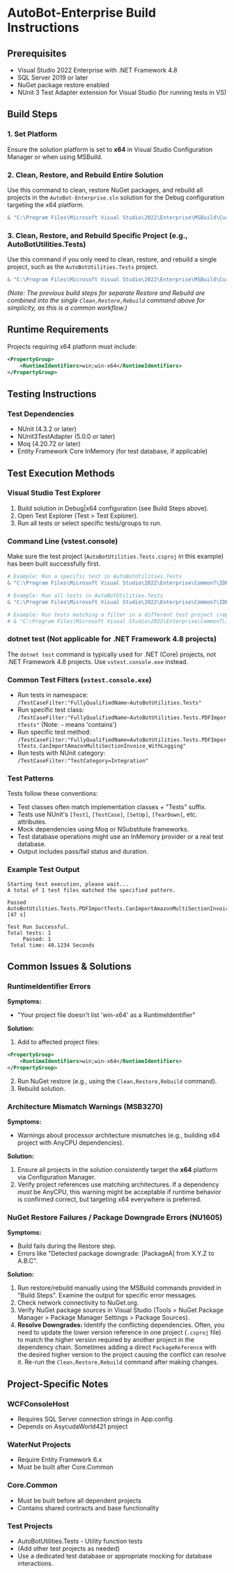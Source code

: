 # AutoBot-Enterprise Build Instructions

## Prerequisites
- Visual Studio 2022 Enterprise with .NET Framework 4.8
- SQL Server 2019 or later
- NuGet package restore enabled
- NUnit 3 Test Adapter extension for Visual Studio (for running tests in VS)

## Build Steps

### 1. Set Platform
Ensure the solution platform is set to **x64** in Visual Studio Configuration Manager or when using MSBuild.

### 2. Clean, Restore, and Rebuild Entire Solution

Use this command to clean, restore NuGet packages, and rebuild all projects in the `AutoBot-Enterprise.sln` solution for the Debug configuration targeting the x64 platform.

```powershell
& "C:\Program Files\Microsoft Visual Studio\2022\Enterprise\MSBuild\Current\Bin\MSBuild.exe" AutoBot-Enterprise.sln /t:Clean,Restore,Rebuild /p:Configuration=Debug /p:Platform=x64
```

### 3. Clean, Restore, and Rebuild Specific Project (e.g., AutoBotUtilities.Tests)

Use this command if you only need to clean, restore, and rebuild a single project, such as the `AutoBotUtilities.Tests` project.

```powershell
& "C:\Program Files\Microsoft Visual Studio\2022\Enterprise\MSBuild\Current\Bin\MSBuild.exe" "AutoBotUtilities.Tests\AutoBotUtilities.Tests.csproj" /t:Clean,Restore,Rebuild /p:Configuration=Debug /p:Platform=x64
```

*(Note: The previous build steps for separate Restore and Rebuild are combined into the single `Clean,Restore,Rebuild` command above for simplicity, as this is a common workflow.)*

## Runtime Requirements
Projects requiring x64 platform must include:
```xml
<PropertyGroup>
    <RuntimeIdentifiers>win;win-x64</RuntimeIdentifiers>
</PropertyGroup>
```

## Testing Instructions

### Test Dependencies
- NUnit (4.3.2 or later)
- NUnit3TestAdapter (5.0.0 or later)
- Moq (4.20.72 or later)
- Entity Framework Core InMemory (for test database, if applicable)

## Test Execution Methods

### Visual Studio Test Explorer
1. Build solution in Debug|x64 configuration (see Build Steps above).
2. Open Test Explorer (Test > Test Explorer).
3. Run all tests or select specific tests/groups to run.

### Command Line (vstest.console)

Make sure the test project (`AutoBotUtilities.Tests.csproj` in this example) has been built successfully first.

```powershell
# Example: Run a specific test in AutoBotUtilities.Tests
& "C:\Program Files\Microsoft Visual Studio\2022\Enterprise\Common7\IDE\CommonExtensions\Microsoft\TestWindow\vstest.console.exe" ".\AutoBotUtilities.Tests\bin\x64\Debug\net48\AutoBotUtilities.Tests.dll" /TestCaseFilter:"FullyQualifiedName=AutoBotUtilities.Tests.PDFImportTests.CanImportAmazonMultiSectionInvoice_WithLogging" "/Logger:console;verbosity=detailed"

# Example: Run all tests in AutoBotUtilities.Tests
& "C:\Program Files\Microsoft Visual Studio\2022\Enterprise\Common7\IDE\CommonExtensions\Microsoft\TestWindow\vstest.console.exe" ".\AutoBotUtilities.Tests\bin\x64\Debug\net48\AutoBotUtilities.Tests.dll" "/Logger:console;verbosity=detailed"

# Example: Run tests matching a filter in a different test project (replace paths/names)
# & "C:\Program Files\Microsoft Visual Studio\2022\Enterprise\Common7\IDE\CommonExtensions\Microsoft\TestWindow\vstest.console.exe" bin\x64\Debug\net48\Other.Tests.dll /TestCaseFilter:"FullyQualifiedName~EmailCleanupStepTests"
```

### dotnet test (Not applicable for .NET Framework 4.8 projects)
The `dotnet test` command is typically used for .NET (Core) projects, not .NET Framework 4.8 projects. Use `vstest.console.exe` instead.

### Common Test Filters (`vstest.console.exe`)
- Run tests in namespace: `/TestCaseFilter:"FullyQualifiedName~AutoBotUtilities.Tests"`
- Run specific test class: `/TestCaseFilter:"FullyQualifiedName~AutoBotUtilities.Tests.PDFImportTests"` (Note: `~` means 'contains')
- Run specific test method: `/TestCaseFilter:"FullyQualifiedName=AutoBotUtilities.Tests.PDFImportTests.CanImportAmazonMultiSectionInvoice_WithLogging"`
- Run tests with NUnit category: `/TestCaseFilter:"TestCategory=Integration"`

### Test Patterns
Tests follow these conventions:
- Test classes often match implementation classes + "Tests" suffix.
- Tests use NUnit's `[Test]`, `[TestCase]`, `[SetUp]`, `[TearDown]`, etc. attributes.
- Mock dependencies using Moq or NSubstitute frameworks.
- Test database operations might use an InMemory provider or a real test database.
- Output includes pass/fail status and duration.

### Example Test Output
```
Starting test execution, please wait...
A total of 1 test files matched the specified pattern.

Passed   AutoBotUtilities.Tests.PDFImportTests.CanImportAmazonMultiSectionInvoice_WithLogging [47 s]

Test Run Successful.
Total tests: 1
     Passed: 1
 Total time: 48.1234 Seconds
```

## Common Issues & Solutions

### RuntimeIdentifier Errors
**Symptoms:**
- "Your project file doesn't list 'win-x64' as a RuntimeIdentifier"

**Solution:**
1. Add to affected project files:
```xml
<PropertyGroup>
    <RuntimeIdentifiers>win;win-x64</RuntimeIdentifiers>
</PropertyGroup>
```
2. Run NuGet restore (e.g., using the `Clean,Restore,Rebuild` command).
3. Rebuild solution.

### Architecture Mismatch Warnings (MSB3270)
**Symptoms:**
- Warnings about processor architecture mismatches (e.g., building x64 project with AnyCPU dependencies).

**Solution:**
1. Ensure all projects in the solution consistently target the **x64** platform via Configuration Manager.
2. Verify project references use matching architectures. If a dependency *must* be AnyCPU, this warning might be acceptable if runtime behavior is confirmed correct, but targeting x64 everywhere is preferred.

### NuGet Restore Failures / Package Downgrade Errors (NU1605)
**Symptoms:**
- Build fails during the Restore step.
- Errors like "Detected package downgrade: [PackageA] from X.Y.Z to A.B.C".

**Solution:**
1. Run restore/rebuild manually using the MSBuild commands provided in "Build Steps". Examine the output for specific error messages.
2. Check network connectivity to NuGet.org.
3. Verify NuGet package sources in Visual Studio (Tools > NuGet Package Manager > Package Manager Settings > Package Sources).
4. **Resolve Downgrades:** Identify the conflicting dependencies. Often, you need to update the lower version reference in one project (`.csproj` file) to match the higher version required by another project in the dependency chain. Sometimes adding a direct `PackageReference` with the desired higher version to the project causing the conflict can resolve it. Re-run the `Clean,Restore,Rebuild` command after making changes.

## Project-Specific Notes

### WCFConsoleHost
- Requires SQL Server connection strings in App.config
- Depends on AsycudaWorld421 project

### WaterNut Projects
- Require Entity Framework 6.x
- Must be built after Core.Common

### Core.Common
- Must be built before all dependent projects
- Contains shared contracts and base functionality

### Test Projects
- AutoBotUtilities.Tests - Utility function tests
- (Add other test projects as needed)
- Use a dedicated test database or appropriate mocking for database interactions.
